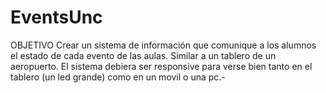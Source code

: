 # EventsUnc

OBJETIVO
Crear un sistema de información que comunique a los alumnos el estado de cada evento de las aulas.
Similar a un tablero de un aeropuerto.
El sistema debiera ser responsive para verse bien tanto en el tablero (un led grande) como en un movil o una pc.-
